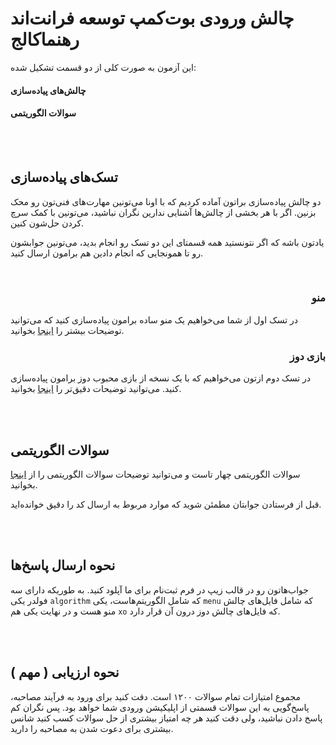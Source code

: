 # چالش ورودی بوت‌کمپ توسعه فرانت‌اند رهنماکالج

این آزمون به صورت کلی از دو قسمت تشکیل شده:

#### چالش‌های پیاده‌سازی

#### سوالات الگوریتمی

</br></br>

## تسک‌های پیاده‌سازی

دو چالش پیاده‌سازی براتون آماده کردیم که با اونا می‌تونین مهارت‌های فنی‌تون رو محک بزنین. اگر با هر بخشی از چالش‌ها آشنایی ندارین نگران نباشید، می‌تونین با کمک سرچ کردن حل‌شون کنین. 

یادتون باشه که اگر نتونستید همه قسمتای این دو تسک رو انجام بدید، می‌تونین جوابشون رو تا همونجایی که انجام دادین هم برامون ارسال کنید.

</br>

<h3 dir="rtl">منو</h3>

در تسک اول از شما می‌خواهیم یک منو ساده برامون پیاده‌سازی کنید که می‌توانید توضیحات بیشتر را [اینجا](./simple-menu/) بخوانید.

<h3 dir="rtl">بازی دوز</h3>

در تسک دوم ازتون می‌خواهیم که با یک نسخه از بازی محبوب دوز برامون پیاده‌سازی کنید. می‌توانید توضیحات دقیق‌تر را [اینجا](./xo/) بخوانید.

</br></br>

## سوالات الگوریتمی

سوالات الگوریتمی چهار تاست و می‌توانید توضیحات سوالات الگوریتمی را از [اینجا](https://github.com/RahnemaCollegee/algorithm_challenge_1403) بخوانید.

قبل از فرستادن جوابتان مطمئن شوید که موارد مربوط به ارسال کد را دقیق خوانده‌اید.

</br></br>

## نحوه ارسال پاسخ‌ها

جواب‌هاتون رو در قالب زیپ در فرم ثبت‌نام برای ما آپلود کنید. به طوریکه دارای سه فولدر یکی `algorithm` که شامل الگوریتم‌هاست، یکی `menu` که شامل فایل‌های چالش منو هست و در نهایت یکی هم `xo` که فایل‌های چالش دوز درون آن قرار دارد.

</br></br>

## نحوه ارزیابی ( مهم )

مجموع امتیازات تمام سوالات ۱۲۰۰ است. دقت کنید برای ورود به فرآیند مصاحبه، پاسخ‌گویی به این سوالات قسمتی از اپلیکیشن ورودی شما خواهد بود. پس نگران کم پاسخ دادن نباشید، ولی دقت کنید هر چه امتیاز بیشتری از حل سوالات کسب کنید شانس بیشتری برای دعوت شدن به مصاحبه را دارید.